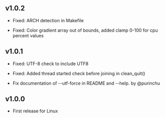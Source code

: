 ## v1.0.2

* Fixed: ARCH detection in Makefile

* Fixed: Color gradient array out of bounds, added clamp 0-100 for cpu percent values

## v1.0.1

* Fixed: UTF-8 check to include UTF8

* Fixed: Added thread started check before joining in clean_quit()

* Fix documentation of --utf-force in README and --help. by @purinchu

## v1.0.0

* First release for Linux
